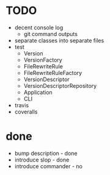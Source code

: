 # TODO

- decent console log
  - git command outputs
- separate classes into separate files
- test
  - Version
  - VersionFactory
  - FileRewriteRule
  - FileRewriteRuleFactory
  - VersionDescriptor
  - VersionDescriptorRepository
  - Application
  - CLI
- travis
- coveralls

# done
- bump description - done
- introduce slop - done
- introduce commander - no
